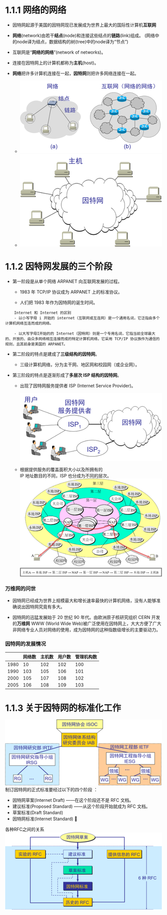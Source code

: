 # 1.1.1 网络的网络

* 因特网起源于美国的因特网现已发展成为世界上最大的国际性计算机**互联网**

* **网络**\(network\)由若干**结点**\(node\)和连接这些结点的**链路**\(link\)组成。 \(网络中的node译为结点，数据结构的树\(tree\)中的node译为“节点”\)

* 互联网是“**网络的网络**”\(network of networks\)。

* 连接在因特网上的计算机都称为**主机**\(host\)。

* **网络**把许多计算机连接在一起，**因特网**则把许多网络连接在一起。

  * ![](/assets/图片1.png)
  * ![](/assets/图片2.png)

# 1.1.2 因特网发展的三个阶段

* 第一阶段是从单个网络 ARPANET 向互联网发展的过程。

  * 1983 年 TCP\/IP 协议成为 ARPANET 上的标准协议。

  * 人们把 1983 年作为因特网的诞生时间。

```
    Internet 和 Internet 的区别
    - 以小写字母 i 开始的 internet（互联网或互连网）是一个通用名词，它泛指由多个计算机网络互连而成的网络。

    - 以大写字母I开始的的 Internet（因特网）则是一个专用名词，它指当前全球最大的、开放的、由众多网络相互连接而成的特定计算机网络，它采用 TCP/IP 协议族作为通信的规则，且其前身是美国的 ARPANET。
```

* 第二阶段的特点是建成了**三级结构的因特网**。

  * 三级计算机网络，分为主干网、地区网和校园网（或企业网）。

* 第三阶段的特点是逐渐形成了**多层次 ISP 结构的因特网**。

  * 出现了因特网服务提供者 ISP \(Internet Service Provider\)。

    ![](/assets/图片3.png)

  * 根据提供服务的覆盖面积大小以及所拥有的   
    IP 地址数目的不同，ISP 也分成为不同的层次。  
    ![](/assets/图片4.png)

### 万维网的问世

* 因特网已经成为世界上规模最大和增长速率最快的计算机网络，没有人能够准确说出因特网究竟有多大。

* 因特网的迅猛发展始于 20 世纪 90 年代。由欧洲原子核研究组织 CERN 开发的**万维网** WWW \(World Wide Web\)被广泛使用在因特网上，大大方便了广大非网络专业人员对网络的使用，成为因特网的这种指数级增长的主要驱动力。

### 因特网的发展情况

|  | 网络数 | 主机数 | 用户数 | 管理机构数 |
| --- | --- | --- | --- | --- |
| 1980 | 10 | 102 | 102 | 100 |
| 1990 | 103 | 105 | 106 | 101 |
| 2000 | 105 | 107 | 108 | 102 |
| 2005 | 106 | 108 | 109 | 103 |

# 1.1.3 关于因特网的标准化工作

![](/assets/图片5.png)  
制订因特网的正式标准要经过以下的四个阶段 ：

* 因特网草案\(Internet Draft\) ——在这个阶段还不是 RFC 文档。
* 建议标准\(Proposed Standard\) ——从这个阶段开始就成为 RFC 文档。
* 草案标准\(Draft Standard\)
* 因特网标准\(Internet Standard\)  

各种RFC之间的关系  
    ![](/assets/图片6.png)

